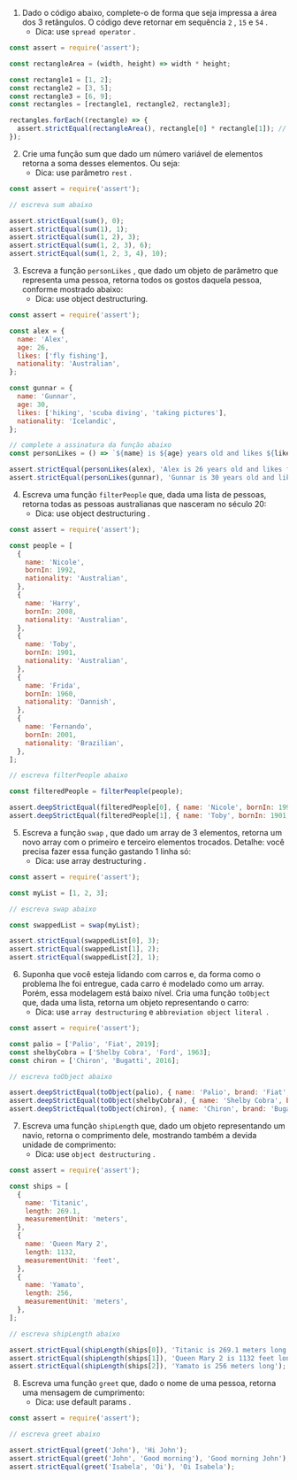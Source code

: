 1. Dado o código abaixo, complete-o de forma que seja impressa a área dos 3 retângulos. O código deve retornar em sequência `2` , `15` e `54` .
    - Dica: use `spread operator` .
```js
const assert = require('assert');

const rectangleArea = (width, height) => width * height;

const rectangle1 = [1, 2];
const rectangle2 = [3, 5];
const rectangle3 = [6, 9];
const rectangles = [rectangle1, rectangle2, rectangle3];

rectangles.forEach((rectangle) => {
  assert.strictEqual(rectangleArea(), rectangle[0] * rectangle[1]); // altere a chamada da funcao rectangleArea
});
```

2. Crie uma função sum que dado um número variável de elementos retorna a soma desses elementos. Ou seja:
    - Dica: use parâmetro `rest` .

```js
const assert = require('assert');

// escreva sum abaixo

assert.strictEqual(sum(), 0);
assert.strictEqual(sum(1), 1);
assert.strictEqual(sum(1, 2), 3);
assert.strictEqual(sum(1, 2, 3), 6);
assert.strictEqual(sum(1, 2, 3, 4), 10);
```

3. Escreva a função `personLikes` , que dado um objeto de parâmetro que representa uma pessoa, retorna todos os gostos daquela pessoa, conforme mostrado abaixo:
    - Dica: use object destructuring.
```js
const assert = require('assert');

const alex = {
  name: 'Alex',
  age: 26,
  likes: ['fly fishing'],
  nationality: 'Australian',
};

const gunnar = {
  name: 'Gunnar',
  age: 30,
  likes: ['hiking', 'scuba diving', 'taking pictures'],
  nationality: 'Icelandic',
};

// complete a assinatura da função abaixo
const personLikes = () => `${name} is ${age} years old and likes ${likes.join(', ')}.`;

assert.strictEqual(personLikes(alex), 'Alex is 26 years old and likes fly fishing.');
assert.strictEqual(personLikes(gunnar), 'Gunnar is 30 years old and likes hiking, scuba diving, taking pictures.');
```

4. Escreva uma função `filterPeople` que, dada uma lista de pessoas, retorna todas as pessoas australianas que nasceram no século 20:
    - Dica: use object destructuring .
```js
const assert = require('assert');

const people = [
  {
    name: 'Nicole',
    bornIn: 1992,
    nationality: 'Australian',
  },
  {
    name: 'Harry',
    bornIn: 2008,
    nationality: 'Australian',
  },
  {
    name: 'Toby',
    bornIn: 1901,
    nationality: 'Australian',
  },
  {
    name: 'Frida',
    bornIn: 1960,
    nationality: 'Dannish',
  },
  {
    name: 'Fernando',
    bornIn: 2001,
    nationality: 'Brazilian',
  },
];

// escreva filterPeople abaixo

const filteredPeople = filterPeople(people);

assert.deepStrictEqual(filteredPeople[0], { name: 'Nicole', bornIn: 1992, nationality: 'Australian' });
assert.deepStrictEqual(filteredPeople[1], { name: 'Toby', bornIn: 1901, nationality: 'Australian' });
```

5. Escreva a função `swap` , que dado um array de 3 elementos, retorna um novo array com o primeiro e terceiro elementos trocados. Detalhe: você precisa fazer essa função gastando 1 linha só:
    - Dica: use array destructuring .
```js
const assert = require('assert');

const myList = [1, 2, 3];

// escreva swap abaixo

const swappedList = swap(myList);

assert.strictEqual(swappedList[0], 3);
assert.strictEqual(swappedList[1], 2);
assert.strictEqual(swappedList[2], 1);
```

6. Suponha que você esteja lidando com carros e, da forma como o problema lhe foi entregue, cada carro é modelado como um array. Porém, essa modelagem está baixo nível. Cria uma função `toObject` que, dada uma lista, retorna um objeto representando o carro:
    - Dica: use `array destructuring` e `abbreviation object literal `.
```js
const assert = require('assert');

const palio = ['Palio', 'Fiat', 2019];
const shelbyCobra = ['Shelby Cobra', 'Ford', 1963];
const chiron = ['Chiron', 'Bugatti', 2016];

// escreva toObject abaixo

assert.deepStrictEqual(toObject(palio), { name: 'Palio', brand: 'Fiat', year: 2019 });
assert.deepStrictEqual(toObject(shelbyCobra), { name: 'Shelby Cobra', brand: 'Ford', year: 1963 });
assert.deepStrictEqual(toObject(chiron), { name: 'Chiron', brand: 'Bugatti', year: 2016 });
```

7. Escreva uma função `shipLength` que, dado um objeto representando um navio, retorna o comprimento dele, mostrando também a devida unidade de comprimento:
    - Dica: use `object destructuring` .
```js
const assert = require('assert');

const ships = [
  {
    name: 'Titanic',
    length: 269.1,
    measurementUnit: 'meters',
  },
  {
    name: 'Queen Mary 2',
    length: 1132,
    measurementUnit: 'feet',
  },
  {
    name: 'Yamato',
    length: 256,
    measurementUnit: 'meters',
  },
];

// escreva shipLength abaixo

assert.strictEqual(shipLength(ships[0]), 'Titanic is 269.1 meters long');
assert.strictEqual(shipLength(ships[1]), 'Queen Mary 2 is 1132 feet long');
assert.strictEqual(shipLength(ships[2]), 'Yamato is 256 meters long');
```

8. Escreva uma função `greet` que, dado o nome de uma pessoa, retorna uma mensagem de cumprimento:
    - Dica: use default params .
```js
const assert = require('assert');

// escreva greet abaixo

assert.strictEqual(greet('John'), 'Hi John');
assert.strictEqual(greet('John', 'Good morning'), 'Good morning John');
assert.strictEqual(greet('Isabela', 'Oi'), 'Oi Isabela');
```